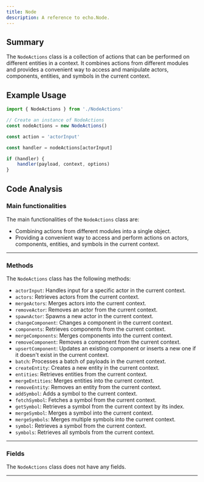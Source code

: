 ```yaml
---
title: Node
description: A reference to echo.Node.
---
```


## Summary

The `NodeActions` class is a collection of actions that can be performed on different entities in a context. It combines actions from different modules and provides a convenient way to access and manipulate actors, components, entities, and symbols in the current context.

## Example Usage

```javascript
import { NodeActions } from './NodeActions'

// Create an instance of NodeActions
const nodeActions = new NodeActions()

const action = 'actorInput'

const handler = nodeActions[actorInput]

if (handler) {
    handler(payload, context, options)
}
```

## Code Analysis

### Main functionalities

The main functionalities of the `NodeActions` class are:

- Combining actions from different modules into a single object.
- Providing a convenient way to access and perform actions on actors, components, entities, and symbols in the current context.

___

### Methods

The `NodeActions` class has the following methods:

- `actorInput`: Handles input for a specific actor in the current context.
- `actors`: Retrieves actors from the current context.
- `mergeActors`: Merges actors into the current context.
- `removeActor`: Removes an actor from the current context.
- `spawnActor`: Spawns a new actor in the current context.
- `changeComponent`: Changes a component in the current context.
- `components`: Retrieves components from the current context.
- `mergeComponents`: Merges components into the current context.
- `removeComponent`: Removes a component from the current context.
- `upsertComponent`: Updates an existing component or inserts a new one if it doesn't exist in the current context.
- `batch`: Processes a batch of payloads in the current context.
- `createEntity`: Creates a new entity in the current context.
- `entities`: Retrieves entities from the current context.
- `mergeEntities`: Merges entities into the current context.
- `removeEntity`: Removes an entity from the current context.
- `addSymbol`: Adds a symbol to the current context.
- `fetchSymbol`: Fetches a symbol from the current context.
- `getSymbol`: Retrieves a symbol from the current context by its index.
- `mergeSymbol`: Merges a symbol into the current context.
- `mergeSymbols`: Merges multiple symbols into the current context.
- `symbol`: Retrieves a symbol from the current context.
- `symbols`: Retrieves all symbols from the current context.

___

### Fields

The `NodeActions` class does not have any fields.
___
